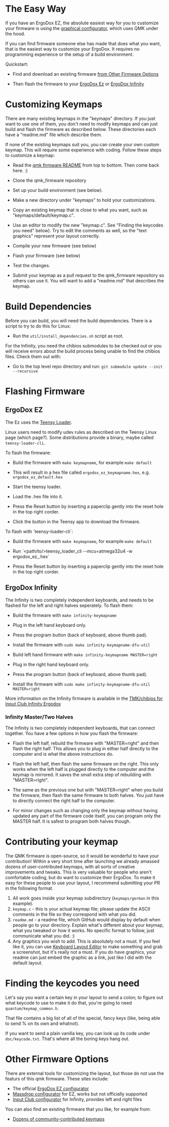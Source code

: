 # The Easy Way

If you have an ErgoDox EZ, the absolute easiest way for you to customize your firmware is using the [graphical configurator](http://configure.ergodox-ez.com), which uses QMK under the hood.

If you can find firmware someone else has made that does what you want, that
is the easiest way to customize your ErgoDox.  It requires no programming
experience or the setup of a build environment.

Quickstart:

  - Find and download an existing firmware
    [from Other Firmware Options](#other-firmware-options)

  - Then flash the firmware to your [ErgoDox Ez](#ergodox-ez)
    or [ErgoDox Infinity](#ergodox-infinity)

# Customizing Keymaps

There are many existing keymaps in the "keymaps" directory.  If you just want
to use one of them, you don't need to modify keymaps and can just build and
flash the firmware as described below.  These directories each have a
"readme.md" file which describe them.

If none of the existing keymaps suit you, you can create your own custom
keymap.  This will require some experience with coding.  Follow these steps
to customize a keymap:

  - Read the [qmk firmware README](https://github.com/jackhumbert/qmk_firmware) from top to bottom.  Then come back here.  :)

  - Clone the qmk_firmware repository

  - Set up your build environment (see below).

  - Make a new directory under "keymaps" to hold your customizations.

  - Copy an existing keymap that is close to what you want, such as
    "keymaps/default/keymap.c".

  - Use an editor to modify the new "keymap.c".  See "Finding the keycodes you
    need" below).  Try to edit the comments as well, so the "text graphics"
    represent your layout correctly.

  - Compile your new firmware (see below)

  - Flash your firmware (see below)

  - Test the changes.

  - Submit your keymap as a pull request to the qmk_firmware repository so
    others can use it.  You will want to add a "readme.md" that describes the
    keymap.

# Build Dependencies

Before you can build, you will need the build dependencies.  There is a script
to try to do this for Linux:

  - Run the `util/install_dependencies.sh` script as root.

For the Infinity, you need the chibios submodules to be checked out or you
will receive errors about the build process being unable to find the chibios
files.  Check them out with:

  - Go to the top level repo directory and run: `git submodule update --init --recursive`

# Flashing Firmware

## ErgoDox EZ

The Ez uses the [Teensy Loader](https://www.pjrc.com/teensy/loader.html).

Linux users need to modify udev rules as described on the Teensy Linux page (which page?).
Some distributions provide a binary, maybe called `teensy-loader-cli`.

To flash the firmware:

  - Build the firmware with `make keymapname`, for example `make default`

  - This will result in a hex file called `ergodox_ez_keymapname.hex`, e.g.
    `ergodox_ez_default.hex`

  - Start the teensy loader.

  - Load the .hex file into it.

  - Press the Reset button by inserting a paperclip gently into the reset hole
    in the top right corder.

  - Click the button in the Teensy app to download the firmware.

To flash with ´teensy-loader-cli´:

  - Build the firmware with `make keymapname`, for example `make default`

  - Run ´<path/to/>teensy_loader_cli --mcu=atmega32u4 -w ergodox_ez_<keymap>.hex´

  - Press the Reset button by inserting a paperclip gently into the reset hole
    in the top right corder.

## ErgoDox Infinity

The Infinity is two completely independent keyboards, and needs to be flashed
for the left and right halves seperately.  To flash them:

  - Build the firmware with `make infinity-keymapname`

  - Plug in the left hand keyboard only.

  - Press the program button (back of keyboard, above thumb pad).

  - Install the firmware with `sudo make infinity-keymapname-dfu-util`

  - Build left hand firmware with `make infinity-keymapname MASTER=right`

  - Plug in the right hand keyboard only.

  - Press the program button (back of keyboard, above thumb pad).

  - Install the firmware with `sudo make infinity-keymapname-dfu-util MASTER=right`

More information on the Infinity firmware is available in the [TMK/chibios for
Input Club Infinity Ergodox](https://github.com/fredizzimo/infinity_ergodox/blob/master/README.md)

### Infinity Master/Two Halves

The Infinity is two completely independent keyboards, that can connect together.
You have a few options in how you flash the firmware:

- Flash the left half, rebuild the firmware with "MASTER=right" and then flash
  the right half.  This allows you to plug in either half directly to the
  computer and is what the above instructions do.

- Flash the left half, then flash the same firmware on the right.  This only
  works when the left half is plugged directly to the computer and the keymap
  is mirrored.  It saves the small extra step of rebuilding with
  "MASTER=right".

- The same as the previous one but with "MASTER=right" when you build the
  firmware, then flash the same firmware to both halves.  You just have to
  directly connect the right half to the computer.

- For minor changes such as changing only the keymap without having updated
  any part of the firmware code itself, you can program only the MASTER half.
  It is safest to program both halves though.

# Contributing your keymap

The QMK firmware is open-source, so it would be wonderful to have your contribution! Within a very short time after launching we already amassed dozens of user-contributed keymaps, with all sorts of creative improvements and tweaks. This is very valuable for people who aren't comfortable coding, but do want to customize their ErgoDox. To make it easy for these people to use your layout, I recommend submitting your PR in the following format.

1. All work goes inside your keymap subdirectory (`keymaps/german` in this example).
2. `keymap.c` - this is your actual keymap file; please update the ASCII comments in the file so they correspond with what you did.
3. `readme.md` - a readme file, which GitHub would display by default when people go to your directory. Explain what's different about your keymap, what you tweaked or how it works. No specific format to follow, just communicate what you did. :)
4. Any graphics you wish to add. This is absolutely not a must. If you feel like it, you can use [Keyboard Layout Editor](http://keyboard-layout-editor.com) to make something and grab a screenshot, but it's really not a must. If you do have graphics, your readme can just embed the graphic as a link, just like I did with the default layout.

# Finding the keycodes you need

Let's say you want a certain key in your layout to send a colon; to figure out what keycode to use to make it do that, you're going to need `quantum/keymap_common.h`.

That file contains a big list of all of the special, fancy keys (like, being able to send % on its own and whatnot).

If you want to send a plain vanilla key, you can look up its code under `doc/keycode.txt`. That's where all the boring keys hang out.

# Other Firmware Options

There are external tools for customizing the layout, but those do not use
the featurs of this qmk firmware.  These sites include:

  - The official [ErgoDox EZ configurator](http://configure.ergodox-ez.com)
  - [Massdrop configurator](https://keyboard-configurator.massdrop.com/ext/ergodox) for EZ, works but not officially supported
  - [Input Club configurator](https://input.club/configurator-ergodox) for Infinity, provides left and right files

You can also find an existing firmware that you like, for example from:

  - [Dozens of community-contributed keymaps](http://qmk.fm/keyboards/ergodox/)
